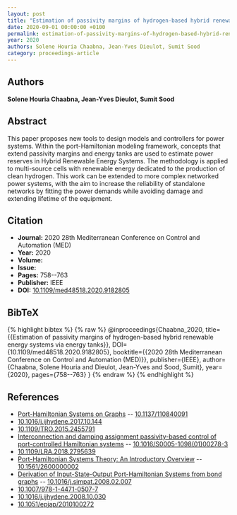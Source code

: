 ```yaml
---
layout: post
title: "Estimation of passivity margins of hydrogen-based hybrid renewable energy systems via energy tanks"
date: 2020-09-01 00:00:00 +0100
permalink: estimation-of-passivity-margins-of-hydrogen-based-hybrid-renewable-energy-systems-via-energy-tanks
year: 2020
authors: Solene Houria Chaabna, Jean-Yves Dieulot, Sumit Sood
category: proceedings-article
---
```

 
## Authors
**Solene Houria Chaabna, Jean-Yves Dieulot, Sumit Sood**
 
## Abstract
This paper proposes new tools to design models and controllers for power systems. Within the port-Hamiltonian modeling framework, concepts that extend passivity margins and energy tanks are used to estimate power reserves in Hybrid Renewable Energy Systems. The methodology is applied to multi-source cells with renewable energy dedicated to the production of clean hydrogen. This work can be extended to more complex networked power systems, with the aim to increase the reliability of standalone networks by fitting the power demands while avoiding damage and extending lifetime of the equipment.
 
## Citation
- **Journal:** 2020 28th Mediterranean Conference on Control and Automation (MED)
- **Year:** 2020
- **Volume:** 
- **Issue:** 
- **Pages:** 758--763
- **Publisher:** IEEE
- **DOI:** [10.1109/med48518.2020.9182805](https://doi.org/10.1109/med48518.2020.9182805)
 
## BibTeX
{% highlight bibtex %}
{% raw %}
@inproceedings{Chaabna_2020,
  title={{Estimation of passivity margins of hydrogen-based hybrid renewable energy systems via energy tanks}},
  DOI={10.1109/med48518.2020.9182805},
  booktitle={{2020 28th Mediterranean Conference on Control and Automation (MED)}},
  publisher={IEEE},
  author={Chaabna, Solene Houria and Dieulot, Jean-Yves and Sood, Sumit},
  year={2020},
  pages={758--763}
}
{% endraw %}
{% endhighlight %}
 
## References
- [Port-Hamiltonian Systems on Graphs](port-hamiltonian-systems-on-graphs) -- [10.1137/110840091](https://doi.org/10.1137/110840091)
- [10.1016/j.ijhydene.2017.10.144](https://doi.org/10.1016/j.ijhydene.2017.10.144)
- [10.1109/TRO.2015.2455791](https://doi.org/10.1109/TRO.2015.2455791)
- [Interconnection and damping assignment passivity-based control of port-controlled Hamiltonian systems](interconnection-and-damping-assignment-passivity-based-control-of-port-controlled-hamiltonian-systems) -- [10.1016/S0005-1098(01)00278-3](https://doi.org/10.1016/S0005-1098(01)00278-3)
- [10.1109/LRA.2018.2795639](https://doi.org/10.1109/LRA.2018.2795639)
- [Port-Hamiltonian Systems Theory: An Introductory Overview](port-hamiltonian-systems-theory-an-introductory-overview-journal) -- [10.1561/2600000002](https://doi.org/10.1561/2600000002)
- [Derivation of Input-State-Output Port-Hamiltonian Systems from bond graphs](derivation-of-input-state-output-port-hamiltonian-systems-from-bond-graphs) -- [10.1016/j.simpat.2008.02.007](https://doi.org/10.1016/j.simpat.2008.02.007)
- [10.1007/978-1-4471-0507-7](https://doi.org/10.1007/978-1-4471-0507-7)
- [10.1016/j.ijhydene.2008.10.030](https://doi.org/10.1016/j.ijhydene.2008.10.030)
- [10.1051/epjap/2010100272](https://doi.org/10.1051/epjap/2010100272)

